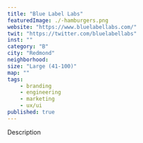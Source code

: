 ```yaml
---
title: "Blue Label Labs"
featuredImage: ./-hamburgers.png
website: "https://www.bluelabellabs.com/"
twit: "https://twitter.com/bluelabellabs"
inst: ""
category: "B"
city: "Redmond"
neighborhood:
size: "Large (41-100)"
map: ""
tags:
    - branding
    - engineering
    - marketing
    - ux/ui
published: true
---
```


Description
